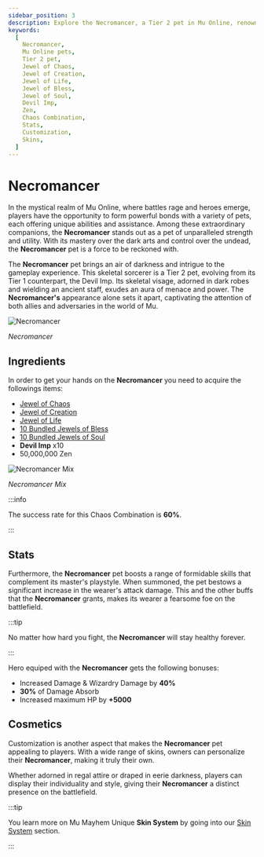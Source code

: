 ```yaml
---
sidebar_position: 3
description: Explore the Necromancer, a Tier 2 pet in Mu Online, renowned for its dark arts mastery, control over the undead, and unique skills. Learn about its ingredients, crafting process, stats, and customization options, including skins. Unleash the Necromancer's formidable buffs and bonuses, and discover its significance to Mu Online gameplay.
keywords:
  [
    Necromancer,
    Mu Online pets,
    Tier 2 pet,
    Jewel of Chaos,
    Jewel of Creation,
    Jewel of Life,
    Jewel of Bless,
    Jewel of Soul,
    Devil Imp,
    Zen,
    Chaos Combination,
    Stats,
    Customization,
    Skins,
  ]
---
```


# Necromancer

In the mystical realm of Mu Online, where battles rage and heroes emerge, players have the opportunity to form powerful bonds with a variety of pets, each offering unique abilities and assistance. Among these extraordinary companions, the **Necromancer** stands out as a pet of unparalleled strength and utility. With its mastery over the dark arts and control over the undead, the **Necromancer** pet is a force to be reckoned with.

The **Necromancer** pet brings an air of darkness and intrigue to the gameplay experience. This skeletal sorcerer is a Tier 2 pet, evolving from its Tier 1 counterpart, the Devil Imp. Its skeletal visage, adorned in dark robes and wielding an ancient staff, exudes an aura of menace and power. The **Necromancer's** appearance alone sets it apart, captivating the attention of both allies and adversaries in the world of Mu.

![Necromancer](/img/items/pets/necromancer.jpg)

_Necromancer_

## Ingredients

In order to get your hands on the **Necromancer** you need to acquire the followings items:

- [Jewel of Chaos](/items/jewels/regular-jewels/jewel-of-chaos)
- [Jewel of Creation](/items/jewels/regular-jewels/jewel-of-creation)
- [Jewel of Life](/items/jewels/regular-jewels/jewel-of-life)
- [10 Bundled Jewels of Bless](/items/jewels/regular-jewels/jewel-of-bless)
- [10 Bundled Jewels of Soul](/items/jewels/regular-jewels/jewel-of-soul)
- **Devil Imp** x10
- 50,000,000 Zen

![Necromancer Mix](/img/crafting/necromancer-mix.png)

_Necromancer Mix_

:::info

The success rate for this Chaos Combination is **60%**.

:::

## Stats

Furthermore, the **Necromancer** pet boosts a range of formidable skills that complement its master's playstyle. When summoned, the pet bestows a significant increase in the wearer's attack damage. This and the other buffs that the **Necromancer** grants, makes its wearer a fearsome foe on the battlefield.

:::tip

No matter how hard you fight, the **Necromancer** will stay healthy forever.

:::

Hero equiped with the **Necromancer** gets the following bonuses:

- Increased Damage & Wizardry Damage by **40%**
- **30%** of Damage Absorb
- Increased maximum HP by **+5000**

## Cosmetics

Customization is another aspect that makes the **Necromancer** pet appealing to players. With a wide range of skins, owners can personalize their **Necromancer**, making it truly their own.

Whether adorned in regal attire or draped in eerie darkness, players can display their individuality and style, giving their **Necromancer** a distinct presence on the battlefield.

:::tip

You learn more on Mu Mayhem Unique **Skin System** by going into our [Skin System](/skin-system) section.

:::
